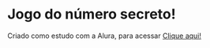 <h1>Jogo do número secreto!</h1>
<p>Criado como estudo com a Alura, para acessar <a href="https://ryancpsilva.github.io/jogo_numero_secreto/">Clique aqui!</a></p>
